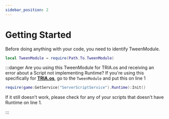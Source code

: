 ```yaml
---
sidebar_position: 2
---
```


# Getting Started

Before doing anything with your code, you need to identify TweenModule.

```lua
local TweenModule = require(Path.To.TweenModule)
```

:::danger Are you using this TweenModule for TRIA.os and receiving an error about a Script not implementing Runtime?
If you're using this specifically for **[TRIA.os](https://www.roblox.com/games/6311279644/TRIA-os-Escape)**, go to the `TweenModule` and put this on line 1

```lua
require(game:GetService("ServerScriptService").Runtime):Init()
```

If it still doesn't work, please check for any of your scripts that doesn't have Runtime on line 1.

:::
